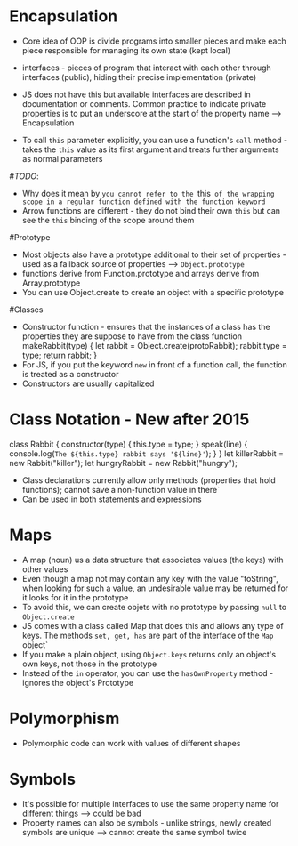 # Encapsulation
- Core idea of OOP is divide programs into smaller pieces and make each piece responsible for managing its own state (kept local)
- interfaces - pieces of program that interact with each other through interfaces (public), hiding their precise implementation (private)
- JS does not have this but available interfaces are described in documentation or comments. Common practice to indicate private properties is to put an underscore at the start of the property name --> Encapsulation

- To call `this` parameter explicitly, you can use a function's `call` method - takes the `this` value as its first argument and treats further arguments as normal parameters

#_TODO_:
- Why does it mean by `you cannot refer to the `this` of the wrapping scope in a regular function defined with the function keyword`
- Arrow functions are different - they do not bind their own `this` but can see the `this` binding of the scope around them

#Prototype
- Most objects also have a prototype additional to their set of properties - used as a fallback source of properties --> `Object.prototype`
- functions derive from Function.prototype and arrays derive from Array.prototype
- You can use Object.create to create an object with a specific prototype

#Classes
- Constructor function - ensures that the instances of a class has the properties they are suppose to have from the class
function makeRabbit(type) {
    let rabbit = Object.create(protoRabbit);
    rabbit.type = type;
    return rabbit;
}
- For JS, if you put the keyword `new` in front of a function call, the function is treated as a constructor
- Constructors are usually capitalized

# Class Notation - New after 2015
class Rabbit {
    constructor(type) {
        this.type = type;
    }
    speak(line) {
        console.log(`The ${this.type} rabbit says '${line}'`);
    }
}
let killerRabbit = new Rabbit("killer");
let hungryRabbit = new Rabbit("hungry");
- Class declarations currently allow only methods (properties that hold functions); cannot save a non-function value in there`
- Can be used in both statements and expressions

# Maps
- A map (noun) us a data structure that associates values (the keys) with other values
- Even though a map not may contain any key with the value "toString", when looking for such a value, an undesirable value may be returned for it looks for it in the prototype
- To avoid this, we can create objets with no prototype by passing `null` to `Object.create`
- JS comes with a class called Map that does this and allows any type of keys. The methods `set, get, has` are part of the interface of the `Map` object`
- If you make a plain object, using `Object.keys` returns only an object's own keys, not those in the prototype
- Instead of the `in` operator, you can use the `hasOwnProperty` method - ignores the object's Prototype

# Polymorphism
- Polymorphic code can work with values of different shapes

# Symbols
- It's possible for multiple interfaces to use the same property name for different things --> could be bad
- Property names can also be symbols - unlike strings, newly created symbols are unique --> cannot create the same symbol twice
